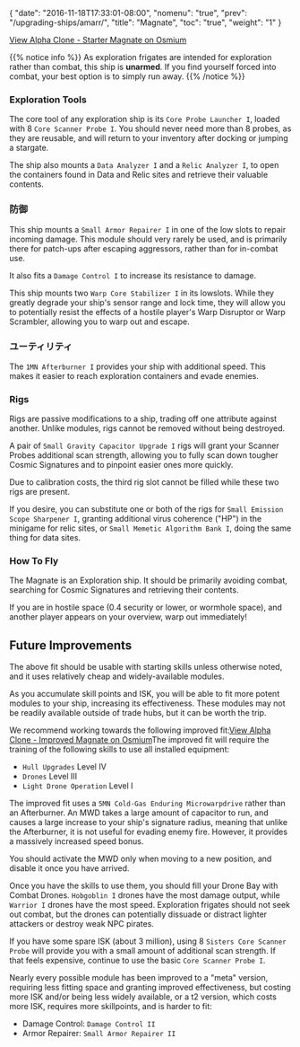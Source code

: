 {
  "date": "2016-11-18T17:33:01-08:00",
  "nomenu": "true",
  "prev": "/upgrading-ships/amarr/",
  "title": "Magnate",
  "toc": "true",
  "weight": "1"
}

<object type="image/svg+xml" data="https://o.smium.org/api/convert/118462/svg/118462-alpha-clone---starter-magnate.svg?privatetoken=1963450153406824448"><a href="https://o.smium.org/loadout/private/118462/1963450153406824448">View Alpha Clone - Starter Magnate on Osmium</a></object>

{{% notice info %}}
As exploration frigates are intended for exploration rather than combat, this ship is **unarmed**. If you find yourself forced into combat, your best option is to simply run away.
{{% /notice %}}

### Exploration Tools

The core tool of any exploration ship is its `Core Probe Launcher I`,
loaded with 8 `Core Scanner Probe I`. You should never need more than 8 probes,
as they are reusable, and will return to your inventory after docking or jumping a stargate.

The ship also mounts a `Data Analyzer I` and a `Relic Analyzer I`, to open the
containers found in Data and Relic sites and retrieve their valuable contents.

### 防御

This ship mounts a `Small Armor Repairer I` in one of the low slots to repair incoming damage. This module should very rarely be used, and is primarily there for patch-ups after escaping
aggressors, rather than for in-combat use.

It also fits a `Damage Control I` to increase its resistance to damage.

This ship mounts two `Warp Core Stabilizer I` in its lowslots. While they greatly
degrade your ship's sensor range and lock time, they will allow you to potentially
resist the effects of a hostile player's Warp Disruptor or Warp Scrambler, allowing
you to warp out and escape.

### ユーティリティ

The `1MN Afterburner I` provides your ship with additional speed. This makes it easier to
reach exploration containers and evade enemies.

### Rigs

Rigs are passive modifications to a ship, trading off one attribute against another.
Unlike modules, rigs cannot be removed without being destroyed.

A pair of `Small Gravity Capacitor Upgrade I` rigs will grant your Scanner Probes
additional scan strength, allowing you to fully scan down tougher Cosmic Signatures
and to pinpoint easier ones more quickly.

Due to calibration costs, the third rig slot cannot be filled while these two rigs are present.

If you desire, you can substitute one or both of the rigs for `Small Emission Scope Sharpener I`,
granting additional virus coherence ("HP") in the minigame for relic sites,
or `Small Memetic Algorithm Bank I`, doing the same thing for data sites.

### How To Fly

The Magnate is an Exploration ship. It should be primarily avoiding combat,
searching for Cosmic Signatures and retrieving their contents.

If you are in hostile space (0.4 security or lower, or wormhole space),
and another player appears on your overview, warp out immediately!

## Future Improvements

The above fit should be usable with starting skills unless otherwise noted,
and it uses relatively cheap and widely-available modules.

As you accumulate skill points and ISK, you will be able to fit more potent
modules to your ship, increasing its effectiveness. These modules may not be
readily available outside of trade hubs, but it can be worth the trip.

We recommend working towards the following improved fit:<object type="image/svg+xml" data="https://o.smium.org/api/convert/118463/svg/118463-alpha-clone---improved-magnate.svg?privatetoken=5748721499863252992"><a href="https://o.smium.org/loadout/private/118463/5748721499863252992">View Alpha Clone - Improved Magnate on Osmium</a></object>The improved fit will require the training of the following skills to use all installed equipment:

* `Hull Upgrades` Level IV
* `Drones` Level III
* `Light Drone Operation` Level I

The improved fit uses a `5MN Cold-Gas Enduring Microwarpdrive` rather than an Afterburner. An MWD takes a large amount of capacitor to run,
and causes a large increase to your ship's signature radius,
meaning that unlike the Afterburner, it is not useful for evading enemy fire. However, it provides a massively increased speed bonus.

You should activate the MWD only when moving to a new position,
and disable it once you have arrived.

Once you have the skills to use them, you should fill your Drone Bay with Combat Drones. `Hobgoblin I` drones have the most damage output, while `Warrior I` drones have the most speed. Exploration frigates should not seek out combat, but the drones can potentially
dissuade or distract lighter attackers or destroy weak NPC pirates.

If you have some spare ISK (about 3 million), using 8 `Sisters Core Scanner Probe` will provide you
with a small amount of additional scan strength. If that feels expensive,
continue to use the basic `Core Scanner Probe I`.

Nearly every possible module has been improved to a "meta" version, requiring less fitting space
and granting improved effectiveness, but costing more ISK and/or being less widely available,
or a t2 version, which costs more ISK, requires more skillpoints, and is harder to fit:

* Damage Control: `Damage Control II`
* Armor Repairer: `Small Armor Repairer II`
